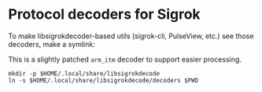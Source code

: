 # Protocol decoders for Sigrok

To make libsigrokdecoder-based utils (sigrok-cli, PulseView, etc.) see those decoders, make a symlink:

This is a slightly patched `arm_itm` decoder to support easier processing.

```shell
mkdir -p $HOME/.local/share/libsigrokdecode
ln -s $HOME/.local/share/libsigrokdecode/decoders $PWD
```
